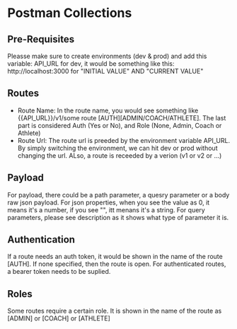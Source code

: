 # Postman Collections

## Pre-Requisites
Pleasse make sure to create environments (dev & prod) and add this variable: API_URL
for dev, it would be something like this: http://localhost:3000 for "INITIAL VALUE" AND "CURRENT VALUE"

## Routes
* Route Name: In the route name, you would see something like {{API_URL}}/v1/some route [AUTH][ADMIN/COACH/ATHLETE]. The last part is considered Auth (Yes or No), and Role (None, Admin, Coach or Athlete)
* Route Url: The route url is preeded by the environment variable API_URL. By simply switching the environment, we can hit dev or prod without changing the url. ALso, a route is receeded by a verion (v1 or v2 or ...)

## Payload
For payload, there could be a path parameter, a quesry parameter or a body raw json payload. For json properties, when you see the value as 0, it means it's a number, if you see "", itt menans it's a string. For query parameters, please see description as it shows what type of parameter it is.
## Authentication
If a route needs an auth token, it would be shown in the name of the route [AUTH]. If none specified, then the route is open.
For authenticated routes, a bearer token needs to be suplied.
## Roles
Some routes require a certain role. It is shown in the name of the route as [ADMIN] or [COACH] or [ATHLETE]

